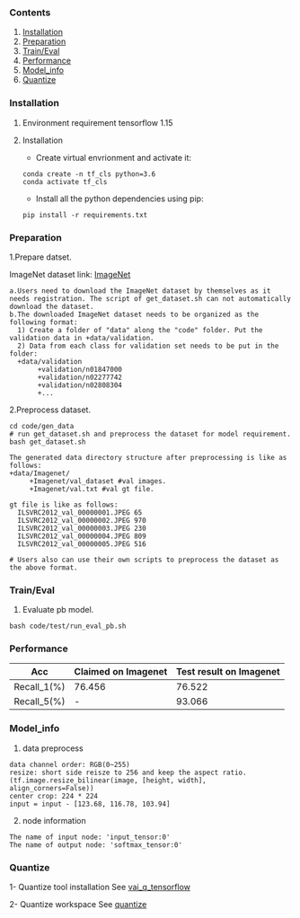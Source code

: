 ### Contents
1. [Installation](#installation)
2. [Preparation](#preparation)
3. [Train/Eval](#traineval)
4. [Performance](#performance)
5. [Model_info](#model_info)
6. [Quantize](#quantize)

### Installation
1. Environment requirement 
   tensorflow 1.15
   
2. Installation
   - Create virtual envrionment and activate it:
   ```shell
   conda create -n tf_cls python=3.6
   conda activate tf_cls
   ```
   - Install all the python dependencies using pip:
   ```shell
   pip install -r requirements.txt
   ```

### Preparation

1.Prepare datset.
  
  ImageNet dataset link: [ImageNet](http://image-net.org/download-images) 
  
  ```
  a.Users need to download the ImageNet dataset by themselves as it needs registration. The script of get_dataset.sh can not automatically download the dataset. 
  b.The downloaded ImageNet dataset needs to be organized as the following format:
    1) Create a folder of "data" along the "code" folder. Put the validation data in +data/validation.
    2) Data from each class for validation set needs to be put in the folder:
    +data/validation
         +validation/n01847000 
         +validation/n02277742
         +validation/n02808304
         +... 
  ```
  
2.Preprocess dataset.

  ```shell
  cd code/gen_data
  # run get_dataset.sh and preprocess the dataset for model requirement.
  bash get_dataset.sh 
  ```
  
  ```
  The generated data directory structure after preprocessing is like as follows:
  +data/Imagenet/   
       +Imagenet/val_dataset #val images. 
       +Imagenet/val.txt #val gt file.
  
  gt file is like as follows: 
    ILSVRC2012_val_00000001.JPEG 65
    ILSVRC2012_val_00000002.JPEG 970
    ILSVRC2012_val_00000003.JPEG 230
    ILSVRC2012_val_00000004.JPEG 809
    ILSVRC2012_val_00000005.JPEG 516
    
  # Users also can use their own scripts to preprocess the dataset as the above format.
  ```

### Train/Eval
1. Evaluate pb model.
  ```shell
  bash code/test/run_eval_pb.sh
  ```

### Performance
|Acc |Claimed on Imagenet| Test result on Imagenet|
|----|----|---|
|Recall_1(%)|76.456|76.522|
|Recall_5(%)|-|93.066|


### Model_info

1.  data preprocess
  ```
  data channel order: RGB(0~255)
  resize: short side reisze to 256 and keep the aspect ratio.(tf.image.resize_bilinear(image, [height, width], align_corners=False))
  center crop: 224 * 224
  input = input - [123.68, 116.78, 103.94]
  ``` 
2. node information
  ```
  The name of input node: 'input_tensor:0'
  The name of output node: 'softmax_tensor:0'
  ```

### Quantize
1- Quantize tool installation
  See [vai_q_tensorflow](https://github.com/Xilinx/Vitis-AI/tree/master/Vitis-AI-Quantizer/vai_q_tensorflow)

2- Quantize workspace
  See [quantize](./code/quantize/)